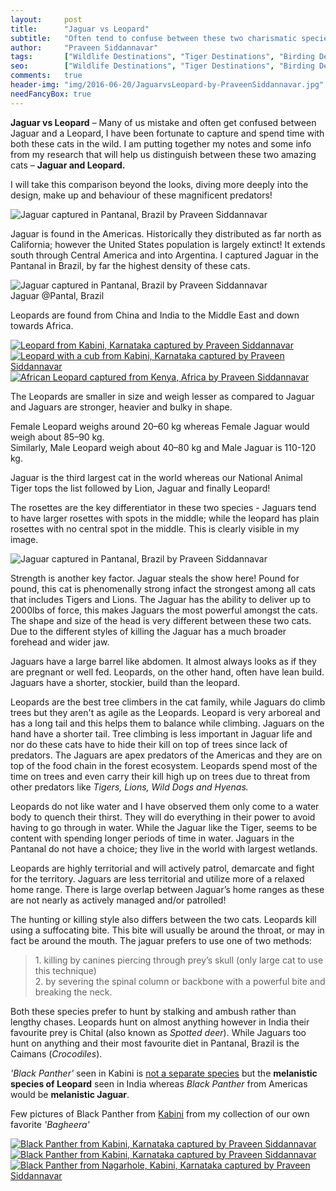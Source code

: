```yaml
---
layout:     post
title:      "Jaguar vs Leopard"
subtitle:   "Often tend to confuse between these two charismatic species of big cats and here are the differences between both"
author:     "Praveen Siddannavar"
tags:       ["Wildlife Destinations", "Tiger Destinations", "Birding Destinations", "Mammal Destinations", "Kabini"]
seo:		["Wildlife Destinations", "Tiger Destinations", "Birding Destinations", "Mammal Destinations", "Kabini"]
comments:   true
header-img: "img/2016-06-20/JaguarvsLeopard-by-PraveenSiddannavar.jpg"
needFancyBox: true
---
```



<p>
<strong>Jaguar vs Leopard</strong> – Many of us mistake and often get confused between Jaguar and a Leopard, I have been fortunate to capture and spend time with both these cats in the wild. I am putting together my notes and some info from my research that will help us distinguish between these two amazing cats – <strong>Jaguar and Leopard.</strong>
</p>

<p>
I will take this comparison beyond the looks, diving more deeply into the design, make up and behaviour of these magnificent predators!
</p>

<img src="{{ site.baseurl }}/img/2016-06-20/JaguarvsLeopard-by-PraveenSiddannavar.jpg" alt="Jaguar captured in Pantanal, Brazil by Praveen Siddannavar">

<p>
Jaguar is found in the Americas. Historically they distributed as far north as California; however the United States population is largely extinct! It extends south through Central America and into Argentina. I captured Jaguar in the Pantanal in Brazil, by far the highest density of these cats. 
</p>

<img src="{{ site.baseurl }}/img/2016-06-20/Jaguar-Pantanal-by-PraveenSiddannavar.jpg" alt="Jaguar captured in Pantanal, Brazil by Praveen Siddannavar">

<div class="exif">Jaguar @Pantal, Brazil</div>

<p>
Leopards are found from China and India to the Middle East and down towards Africa.
</p>

<div class="w-entity-images">
	<a class="fancybox" rel="group" href="{{ site.baseurl }}/img/2016-06-20/Leopard-Kabini-by-PraveenSiddannavar.jpg"> <img class="w-customised-image-preview w-small-image-preview" src="{{ site.baseurl }}/img/2016-06-20/Leopard-Kabini-by-PraveenSiddannavar.jpg" alt="Leopard from Kabini, Karnataka captured by Praveen Siddannavar"></a>
	<a class="fancybox" rel="group" href="{{ site.baseurl }}/img/2016-06-20/Leopard-with-cub-Nagarhole-by-PraveenSiddannavar.jpg"> <img class="w-customised-image-preview w-small-image-preview" src="{{ site.baseurl }}/img/2016-06-20/Leopard-with-cub-Nagarhole-by-PraveenSiddannavar.jpg" alt="Leopard with a cub from Kabini, Karnataka captured by Praveen Siddannavar"></a>
	<a class="fancybox" rel="group" href="{{ site.baseurl }}/img/2016-06-20/AfricanLeopard-Kenya-by-PraveenSiddannavar.jpg"> <img class="w-customised-image-preview w-small-image-preview" src="{{ site.baseurl }}/img/2016-06-20/AfricanLeopard-Kenya-by-PraveenSiddannavar.jpg" alt="African Leopard captured from Kenya, Africa by Praveen Siddannavar"></a>
</div>

<p>
The Leopards are smaller in size and weigh lesser as compared to Jaguar and Jaguars are stronger, heavier and bulky in shape. 
</p>

<p>
Female Leopard weighs around 20–60 kg whereas Female Jaguar would weigh about 85–90 kg.<br>
Similarly, Male Leopard weigh about 40–80 kg and Male Jaguar is 110-120 kg.
</p>

<p>
Jaguar is the third largest cat in the world whereas our National Animal Tiger tops the list followed by Lion, Jaguar and finally Leopard!
</p>

<p>
The rosettes are the key differentiator in these two species - Jaguars tend to have larger rosettes with spots in the middle; while the leopard has plain rosettes with no central spot in the middle. This is clearly visible in my image.
</p>

<img src="{{ site.baseurl }}/img/2016-06-20/Jaguar-Pantanal-by-PraveenSiddannavar.jpg" alt="Jaguar captured in Pantanal, Brazil by Praveen Siddannavar">

<p>
Strength is another key factor. Jaguar steals the show here! Pound for pound, this cat is phenomenally strong infact the strongest among all cats that includes Tigers and Lions. The Jaguar has the ability to deliver up to 2000lbs of force, this makes Jaguars the most powerful amongst the cats. The shape and size of the head is very different between these two cats. Due to the different styles of killing the Jaguar has a much broader forehead and wider jaw.
</p>

<p>
Jaguars have a large barrel like abdomen. It almost always looks as if they are pregnant or well fed. Leopards, on the other hand, often have lean build. Jaguars have a shorter, stockier, build than the leopard.
</p>

<p>
Leopards are the best tree climbers in the cat family, while Jaguars do climb trees but they aren't as agile as the Leopards. Leopard is very arboreal and has a long tail and this helps them to balance while climbing. Jaguars on the hand have a shorter tail. Tree climbing is less important in Jaguar life and nor do these cats have to hide their kill on top of trees since lack of predators. The Jaguars are apex predators of the Americas and they are on top of the food chain in the forest ecosystem. Leopards spend most of the time on trees and even carry their kill high up on trees due to threat from other predators like <em>Tigers, Lions, Wild Dogs and Hyenas.</em>
</p>

<p>
Leopards do not like water and I have observed them only come to a water body to quench their thirst. They will do everything in their power to avoid having to go through in water. While the Jaguar like the Tiger, seems to be content with spending longer periods of time in water. Jaguars in the Pantanal do not have a choice; they live in the world with largest wetlands.
</p>

<p>
Leopards are highly territorial and will actively patrol, demarcate and fight for the territory. Jaguars are less territorial and utilize more of a relaxed home range. There is large overlap between Jaguar’s home ranges as these are not nearly as actively managed and/or patrolled!
</p>

<p>
The hunting or killing style also differs between the two cats. Leopards kill using a suffocating bite. This bite will usually be around the throat, or may in fact be around the mouth. The jaguar prefers to use one of two methods: 
</p>

<blockquote>
1. killing by canines piercing through prey’s skull (only large cat to use this technique) <br>
2. by severing the spinal column or backbone with a powerful bite and breaking the neck. 
</blockquote>

<p>
Both these species prefer to hunt by stalking and ambush rather than lengthy chases. Leopards hunt on almost anything however in India their favourite prey is Chital (also known as <em>Spotted deer</em>). While Jaguars too hunt on anything and their most favourite diet in Pantanal, Brazil is the Caimans (<em>Crocodiles</em>).⁠⁠⁠⁠
</p>

<p>
<em>'Black Panther'</em> seen in Kabini is <a href="{{ site.baseurl }}/2016/03/21/Phantom-of-the-Forest.html" target="_blank">not a separate species</a> but the <strong>melanistic species of Leopard</strong> seen in India whereas <em>Black Panther</em> from Americas would be <strong>melanistic Jaguar</strong>.
</p>

<p>
Few pictures of Black Panther from <a href="http://www.wilderhood.com/destination/Kabini" target="_blank">Kabini</a> from my collection of our own favorite <em>'Bagheera'</em>
</p>

<div class="w-entity-images">
	<a class="fancybox" rel="group" href="{{ site.baseurl }}/img/2016-06-20/Black-Panther-Kabini-by-PraveenSiddannavar.jpg"> <img class="w-customised-image-preview w-small-image-preview" src="{{ site.baseurl }}/img/2016-06-20/Black-Panther-Kabini-by-PraveenSiddannavar.jpg" alt="Black Panther from Kabini, Karnataka captured by Praveen Siddannavar"></a>
	<a class="fancybox" rel="group" href="{{ site.baseurl }}/img/2016-06-20/Black-Panther-Nagarhole-by-PraveenSiddannavar.jpg"> <img class="w-customised-image-preview w-small-image-preview" src="{{ site.baseurl }}/img/2016-06-20/Black-Panther-Nagarhole-by-PraveenSiddannavar.jpg" alt="Black Panther from Kabini, Karnataka captured by Praveen Siddannavar"></a>
	<a class="fancybox" rel="group" href="{{ site.baseurl }}/img/2016-06-20/Black-Panther-1-Nagarhole-by-PraveenSiddannavar.jpg"> <img class="w-customised-image-preview w-small-image-preview" src="{{ site.baseurl }}/img/2016-06-20/Black-Panther-1-Nagarhole-by-PraveenSiddannavar.jpg" alt="Black Panther from Nagarhole, Kabini, Karnataka captured by Praveen Siddannavar"></a>
</div>

